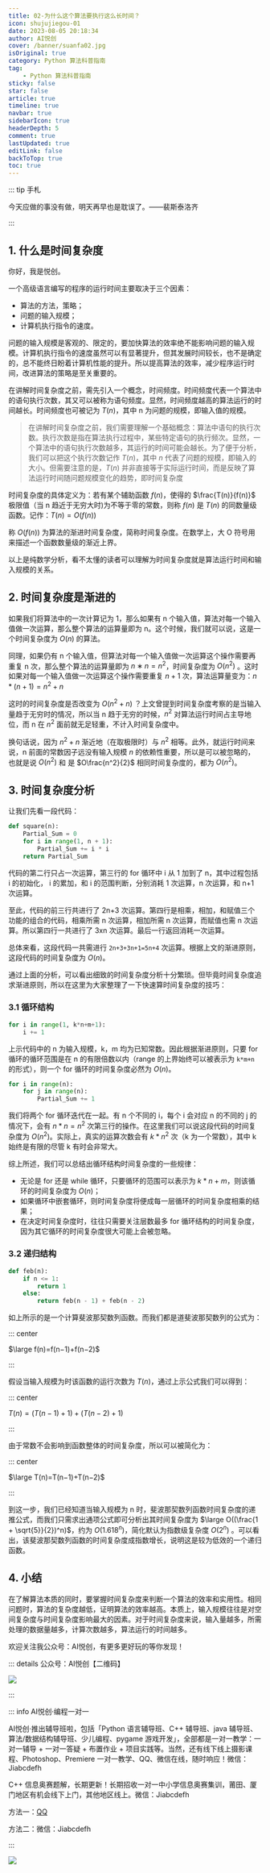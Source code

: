 ```yaml
---
title: 02-为什么这个算法要执行这么长时间？
icon: shujujiegou-01
date: 2023-08-05 20:18:34
author: AI悦创
cover: /banner/suanfa02.jpg
isOriginal: true
category: Python 算法科普指南
tag:
    - Python 算法科普指南
sticky: false
star: false
article: true
timeline: true
navbar: true
sidebarIcon: true
headerDepth: 5
comment: true
lastUpdated: true
editLink: false
backToTop: true
toc: true
---
```


::: tip 手札

今天应做的事没有做，明天再早也是耽误了。——裴斯泰洛齐

:::

## 1. 什么是时间复杂度

你好，我是悦创。

一个高级语言编写的程序的运行时间主要取决于三个因素：

- 算法的方法，策略；
- 问题的输入规模；
- 计算机执行指令的速度。

问题的输入规模是客观的、限定的，要加快算法的效率绝不能影响问题的输入规模。计算机执行指令的速度虽然可以有显著提升，但其发展时间较长，也不是确定的，总不能终日盼着计算机性能的提升。所以提高算法的效率，减少程序运行时间，改进算法的策略是至关重要的。

在讲解时间复杂度之前，需先引入一个概念，时间频度。时间频度代表一个算法中的语句执行次数，其又可以被称为语句频度。显然，时间频度越高的算法运行的时间越长。时间频度也可被记为 $T(n)$，其中 n 为问题的规模，即输入值的规模。

> 在讲解时间复杂度之前，我们需要理解一个基础概念：算法中语句的执行次数。执行次数是指在算法执行过程中，某些特定语句的执行频次。显然，一个算法中的语句执行次数越多，其运行的时间可能会越长。为了便于分析，我们可以把这个执行次数记作 $T(n)$，其中 $n$ 代表了问题的规模，即输入的大小。但需要注意的是，$T(n)$ 并非直接等于实际运行时间，而是反映了算法运行时间随问题规模变化的趋势，即时间复杂度

时间复杂度的具体定义为：若有某个辅助函数 $f(n)$，使得的 $\frac{T(n)}{f(n)}$ 极限值（当 n 趋近于无穷大时)为不等于零的常数，则称 $f(n)$ 是 $T(n)$ 的同数量级函数。记作：$T(n)=O(f(n))$

称 $O(f(n))$ 为算法的渐进时间复杂度，简称时间复杂度。在数学上，大 O 符号用来描述一个函数数量级的渐近上界。

以上是纯数学分析，看不太懂的读者可以理解为时间复杂度就是算法运行时间和输入规模的关系。

## 2. 时间复杂度是渐进的

如果我们将算法中的一次计算记为 1，那么如果有 n 个输入值，算法对每一个输入值做一次运算，那么整个算法的运算量即为 n。这个时候，我们就可以说，这是一个时间复杂度为 $O(n)$ 的算法。

同理，如果仍有 n 个输入值，但算法对每一个输入值做一次运算这个操作需要再重复 n 次，那么整个算法的运算量即为 $n∗n=n^2$，时间复杂度为 $O(n^2)$ 。这时如果对每一个输入值做一次运算这个操作需要重复 $n+1$ 次，算法运算量变为：$n*(n+1)=n^2+n$

这时的时间复杂度是否改变为 $O(n^2+n)$ ？上文曾提到时间复杂度考察的是当输入量趋于无穷时的情况，所以当 n 趋于无穷的时候，$n^2$ 对算法运行时间占主导地位，而 n 在 $n^2$ 面前就无足轻重，不计入时间复杂度中。

换句话说，因为 $n^2+n$ 渐近地（在取极限时）与 $n^2$ 相等。此外，就运行时间来说，n 前面的常数因子远没有输入规模 $n$ 的依赖性重要，所以是可以被忽略的，也就是说 $O(n^2)$ 和 是 $O\frac{n^2}{2}$ 相同时间复杂度的，都为 $O(n^2)$。

## 3. 时间复杂度分析

让我们先看一段代码：

```python
def square(n):
    Partial_Sum = 0
    for i in range(1, n + 1):
        Partial_Sum += i * i
    return Partial_Sum
```

代码的第二行只占一次运算，第三行的 for 循环中 i 从 1 加到了 n，其中过程包括 i 的初始化， i 的累加，和 i 的范围判断，分别消耗 1 次运算，n 次运算，和 n+1 次运算。

至此，代码的前三行共进行了 2n+3 次运算。第四行是相乘，相加，和赋值三个功能的组合的代码，相乘所需 n 次运算，相加所需 n 次运算，而赋值也需 n 次运算。所以第四行一共进行了 3xn 次运算。最后一行返回消耗一次运算。

总体来看，这段代码一共需进行 `2n+3+3n+1=5n+4` 次运算。根据上文的渐进原则，这段代码的时间复杂度为 $O(n)$。

通过上面的分析，可以看出细致的时间复杂度分析十分繁琐。但毕竟时间复杂度追求渐进原则，所以在这里为大家整理了一下快速算时间复杂度的技巧：

### 3.1 循环结构

```python
for i in range(1, k*n+m+1):
    i += 1
```

上示代码中的 n 为输入规模，k，m 均为已知常数。因此根据渐进原则，只要 for 循环的循环范围是在 n 的有限倍数以内（range 的上界始终可以被表示为 `k*m+n` 的形式），则一个 for 循环的时间复杂度必然为 $O(n)$。

```python
for i in range(n):
    for j in range(n):
        Partial_Sum += 1
```

我们将两个 for 循环迭代在一起。有 n 个不同的 i，每个 i 会对应 n 的不同的 j 的情况下，会有 $n*n=n^2$ 次第三行的操作。在这里我们可以说这段代码的时间复杂度为 $O(n^2)$。实际上，真实的运算次数会有 $k*n^2$ 次（k 为一个常数），其中 k 始终是有限的尽管 k 有时会非常大。

综上所述，我们可以总结出循环结构时间复杂度的一些规律：

- 无论是 for 还是 while 循环，只要循环的范围可以表示为 $k*n+m$，则该循环的时间复杂度为 $O(n)$；
- 如果循环中嵌套循环，则时间复杂度将便成每一层循环的时间复杂度相乘的结果；
- 在决定时间复杂度时，往往只需要关注层数最多 for 循环结构的时间复杂度，因为其它循环的时间复杂度很大可能上会被忽略。

### 3.2 递归结构

```python
def feb(n):
    if n <= 1:
        return 1
    else:
        return feb(n - 1) + feb(n - 2)
```

如上所示的是一个计算斐波那契数列函数。而我们都是道斐波那契数列的公式为：

::: center

$\large f(n)=f(n−1)+f(n−2)$

:::

假设当输入规模为时该函数的运行次数为 $T(n)$，通过上示公式我们可以得到：

::: center

$T(n)=(T(n−1)+1)+(T(n−2)+1)$

:::

由于常数不会影响到函数整体的时间复杂度，所以可以被简化为：

::: center

$\large T(n)=T(n−1)+T(n−2)$

:::

到这一步，我们已经知道当输入规模为 n 时，斐波那契数列函数时间复杂度的递推公式，而我们只需求出通项公式即可分析出其时间复杂度为 $\large O((\frac{1 + \sqrt{5}}{2})^n)$，约为 $O(1.618^{n})$，简化默认为指数级复杂度 $O(2^{n})$ 。可以看出，该斐波那契数列函数的时间复杂度成指数增长，说明这是较为低效的一个递归函数。

## 4. 小结

在了解算法本质的同时，要掌握时间复杂度来判断一个算法的效率和实用性。相同问题时，算法的复杂度越低，证明算法的效率越高。本质上，输入规模往往是对空间复杂度与时间复杂度影响最大的因素。对于时间复杂度来说，输入量越多，所需处理的数据量越多，计算次数越多，算法运行的时间越多。







欢迎关注我公众号：AI悦创，有更多更好玩的等你发现！

::: details 公众号：AI悦创【二维码】

![](/gzh.jpg)

:::

::: info AI悦创·编程一对一

AI悦创·推出辅导班啦，包括「Python 语言辅导班、C++ 辅导班、java 辅导班、算法/数据结构辅导班、少儿编程、pygame 游戏开发」，全部都是一对一教学：一对一辅导 + 一对一答疑 + 布置作业 + 项目实践等。当然，还有线下线上摄影课程、Photoshop、Premiere 一对一教学、QQ、微信在线，随时响应！微信：Jiabcdefh

C++ 信息奥赛题解，长期更新！长期招收一对一中小学信息奥赛集训，莆田、厦门地区有机会线下上门，其他地区线上。微信：Jiabcdefh

方法一：[QQ](http://wpa.qq.com/msgrd?v=3&uin=1432803776&site=qq&menu=yes)

方法二：微信：Jiabcdefh

:::

![](/zsxq.jpg)

